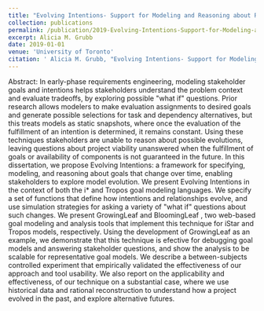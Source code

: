 ```yaml
---
title: "Evolving Intentions- Support for Modeling and Reasoning about Requirements that Change over Time"
collection: publications
permalink: /publication/2019-Evolving-Intentions-Support-for-Modeling-and-Reasoning-about-Requirements-that-Change-over-Time
excerpt: Alicia M. Grubb
date: 2019-01-01
venue: 'University of Toronto'
citation: ' Alicia M. Grubb, "Evolving Intentions- Support for Modeling and Reasoning about Requirements that Change over Time." University of Toronto, 2019.'
---
```

Abstract: In early-phase requirements engineering, modeling stakeholder goals and intentions helps stakeholders understand the problem context and evaluate tradeoffs, by exploring possible "what if" questions. Prior research allows modelers to make evaluation assignments to desired goals and generate possible selections for task and dependency alternatives, but this treats models as static snapshots, where once the evaluation of the fulfillment of an intention is determined, it remains constant. Using these techniques stakeholders are unable to reason about possible evolutions, leaving questions about project viability unanswered when the fulfillment of goals or availability of components is not guaranteed in the future. In this dissertation, we propose Evolving Intentions: a framework for specifying, modeling, and reasoning about goals that change over time, enabling stakeholders to explore model evolution. We present Evolving Intentions in the context of both the i* and Tropos goal modeling languages. We specify a set of functions that define how intentions and relationships evolve, and use simulation strategies for asking a variety of "what if" questions about such changes. We present GrowingLeaf and BloomingLeaf , two web-based goal modeling and analysis tools that implement this technique for iStar and Tropos models, respectively. Using the development of GrowingLeaf as an example, we demonstrate that this technique is efective for debugging goal models and answering stakeholder questions, and show the analysis to be scalable for representative goal models. We describe a between-subjects controlled experiment that empirically validated the effectiveness of our approach and tool usability. We also report on the applicability and effectiveness, of our technique on a substantial case, where we use historical data and rational reconstruction to understand how a project evolved in the past, and explore alternative futures.
